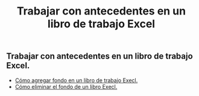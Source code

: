 ﻿---
title: Trabajar con antecedentes en un libro de trabajo Excel
second_title: Aspose.Cells Cloud Documen
linktitle: Fondo
type: docs
url: /es/workbook/background/
keywords: Working with background an Excel workbook
description: Aspose.Cells Cloud REST API admite el trabajo en segundo plano en un libro de trabajo Excel. SDK admite tipos de lenguajes de desarrollo. Incluyen Android, C#, Go, Java, NodeJS, Perl, PHP, Python, Ruby y Swift.
weight: 100
kwords: Excel, Office Nube, REST API, Hoja de cálculo, PDF, CSV, Json, Markdwon, Trabajar con antecedentes en un libro de trabajo Excel
---
## Trabajar con antecedentes en un libro de trabajo Excel.

- [Cómo agregar fondo en un libro de trabajo Execl.](/cells/es/workbook/background/add/)
- [Cómo eliminar el fondo de un libro Execl.](/cells/es/workbook/background/delete/)
